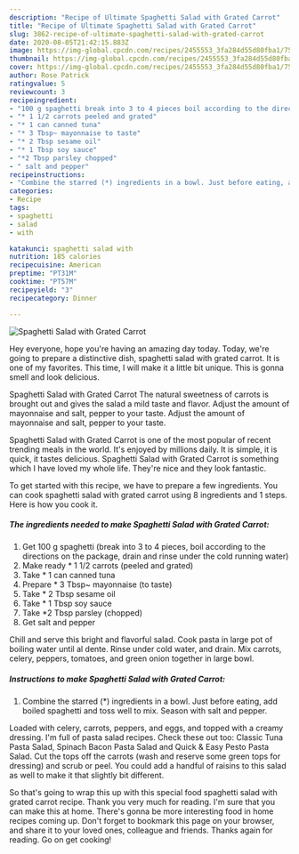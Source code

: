 ```yaml
---
description: "Recipe of Ultimate Spaghetti Salad with Grated Carrot"
title: "Recipe of Ultimate Spaghetti Salad with Grated Carrot"
slug: 3862-recipe-of-ultimate-spaghetti-salad-with-grated-carrot
date: 2020-08-05T21:42:15.883Z
image: https://img-global.cpcdn.com/recipes/2455553_3fa284d55d80fba1/751x532cq70/spaghetti-salad-with-grated-carrot-recipe-main-photo.jpg
thumbnail: https://img-global.cpcdn.com/recipes/2455553_3fa284d55d80fba1/751x532cq70/spaghetti-salad-with-grated-carrot-recipe-main-photo.jpg
cover: https://img-global.cpcdn.com/recipes/2455553_3fa284d55d80fba1/751x532cq70/spaghetti-salad-with-grated-carrot-recipe-main-photo.jpg
author: Rose Patrick
ratingvalue: 5
reviewcount: 3
recipeingredient:
- "100 g spaghetti break into 3 to 4 pieces boil according to the directions on the package drain and rinse under the cold running water"
- "* 1 1/2 carrots peeled and grated"
- "* 1 can canned tuna"
- "* 3 Tbsp~ mayonnaise to taste"
- "* 2 Tbsp sesame oil"
- "* 1 Tbsp soy sauce"
- "*2 Tbsp parsley chopped"
- " salt and pepper"
recipeinstructions:
- "Combine the starred (*) ingredients in a bowl. Just before eating, add boiled spaghetti and toss well to mix. Season with salt and pepper."
categories:
- Recipe
tags:
- spaghetti
- salad
- with

katakunci: spaghetti salad with 
nutrition: 185 calories
recipecuisine: American
preptime: "PT31M"
cooktime: "PT57M"
recipeyield: "3"
recipecategory: Dinner

---
```



![Spaghetti Salad with Grated Carrot](https://img-global.cpcdn.com/recipes/2455553_3fa284d55d80fba1/751x532cq70/spaghetti-salad-with-grated-carrot-recipe-main-photo.jpg)

Hey everyone, hope you're having an amazing day today. Today, we're going to prepare a distinctive dish, spaghetti salad with grated carrot. It is one of my favorites. This time, I will make it a little bit unique. This is gonna smell and look delicious.

Spaghetti Salad with Grated Carrot The natural sweetness of carrots is brought out and gives the salad a mild taste and flavor. Adjust the amount of mayonnaise and salt, pepper to your taste. Adjust the amount of mayonnaise and salt, pepper to your taste.

Spaghetti Salad with Grated Carrot is one of the most popular of recent trending meals in the world. It's enjoyed by millions daily. It is simple, it is quick, it tastes delicious. Spaghetti Salad with Grated Carrot is something which I have loved my whole life. They're nice and they look fantastic.


To get started with this recipe, we have to prepare a few ingredients. You can cook spaghetti salad with grated carrot using 8 ingredients and 1 steps. Here is how you cook it.

<!--inarticleads1-->

##### The ingredients needed to make Spaghetti Salad with Grated Carrot:

1. Get 100 g spaghetti (break into 3 to 4 pieces, boil according to the directions on the package, drain and rinse under the cold running water)
1. Make ready * 1 1/2 carrots (peeled and grated)
1. Take * 1 can canned tuna
1. Prepare * 3 Tbsp~ mayonnaise (to taste)
1. Take * 2 Tbsp sesame oil
1. Take * 1 Tbsp soy sauce
1. Take *2 Tbsp parsley (chopped)
1. Get  salt and pepper


Chill and serve this bright and flavorful salad. Cook pasta in large pot of boiling water until al dente. Rinse under cold water, and drain. Mix carrots, celery, peppers, tomatoes, and green onion together in large bowl. 

<!--inarticleads2-->

##### Instructions to make Spaghetti Salad with Grated Carrot:

1. Combine the starred (*) ingredients in a bowl. Just before eating, add boiled spaghetti and toss well to mix. Season with salt and pepper.


Loaded with celery, carrots, peppers, and eggs, and topped with a creamy dressing. I&#39;m full of pasta salad recipes. Check these out too: Classic Tuna Pasta Salad, Spinach Bacon Pasta Salad and Quick &amp; Easy Pesto Pasta Salad. Cut the tops off the carrots (wash and reserve some green tops for dressing) and scrub or peel. You could add a handful of raisins to this salad as well to make it that slightly bit different. 

So that's going to wrap this up with this special food spaghetti salad with grated carrot recipe. Thank you very much for reading. I'm sure that you can make this at home. There's gonna be more interesting food in home recipes coming up. Don't forget to bookmark this page on your browser, and share it to your loved ones, colleague and friends. Thanks again for reading. Go on get cooking!
